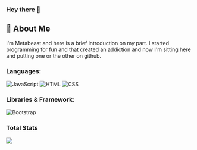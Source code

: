 ### Hey there 👋     
## :book: About Me
i'm Metabeast and here is a brief introduction on my part. I started programming for fun and that created an addiction and now I'm sitting here and putting one or the other on github.

### Languages:

![ JavaScript ](https://img.shields.io/badge/-JavaScript-black?style=flat-square&logo=javascript)
![ HTML ](https://img.shields.io/badge/-HTML5-E34F26?style=flat-square&logo=html5&logoColor=white)
![ CSS ](https://img.shields.io/badge/-CSS3-1572B6?style=flat-square&logo=css3)

### Libraries & Framework:

![ Bootstrap ](https://img.shields.io/badge/-Bootstrap-563D7C?style=flat-square&logo=bootstrap)

### Total Stats
![](https://github-readme-stats.vercel.app/api?username=meetabeast&theme=dark&show_icons=true)
